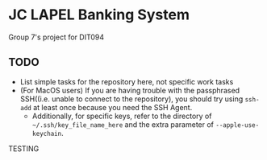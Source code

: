 # JC LAPEL Banking System

Group 7's project for DIT094

## TODO
- List simple tasks for the repository here, not specific work tasks
- (For MacOS users) If you are having trouble with the passphrased SSH((i.e. unable to connect to the repository), you should try using `ssh-add` at least once because you need the SSH Agent.
	- Additionally, for specific keys, refer to the directory of `~/.ssh/key_file_name_here` and the extra parameter of `--apple-use-keychain`.

TESTING